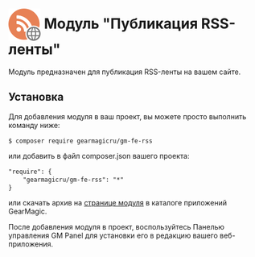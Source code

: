 # <img src="https://raw.githubusercontent.com/gearmagicru/gm-fe-rss/refs/heads/main/assets/images/icon.svg" width="64px" height="64px" align="absmiddle"> Модуль "Публикация RSS-ленты"

Модуль предназначен для публикация RSS-ленты на вашем сайте.

## Установка

Для добавления модуля в ваш проект, вы можете просто выполнить команду ниже:

```
$ composer require gearmagicru/gm-fe-rss
```

или добавить в файл composer.json вашего проекта:
```
"require": {
    "gearmagicru/gm-fe-rss": "*"
}
```
или скачать архив на [странице модуля](https://apps.gearmagic.ru/component/gm-fe-rss) в каталоге приложений GearMagic.

После добавления модуля в проект, воспользуйтесь Панелью управления GM Panel для установки его в редакцию вашего веб-приложения.
